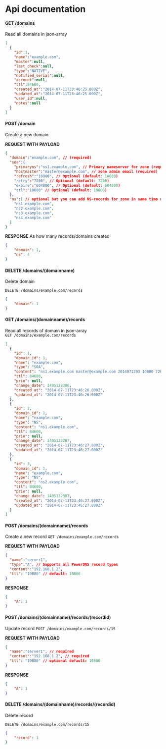 Api documentation
====================

#### GET /domains

Read all domains in json-array

```json
[
  {
    "id":1,
    "name":"example.com",
    "master":null,
    "last_check":null,
    "type":"NATIVE",
    "notified_serial":null,
    "account":null,
    "ttl":84600,
    "created_at":"2014-07-11T23:46:25.000Z",
    "updated_at":"2014-07-11T23:46:25.000Z",
    "user_id":null,
    "notes":null
  }
]
```


#### POST /domain
Create a new domain

**REQUEST WITH PAYLOAD**
```json
{
  "domain":"example.com", // (required)
  "soa":{
    "primaryns":"ns1.example.com", // Primary nameserver for zone (required)
    "hostmaster":"master@example.com", // zone admin email (required)
    "refresh":"10800", // Optional (default: 10800)
    "retry":"7200", // Optional (default: 7200)
    "expire":"604800", // Optional (default: 604800)
    "ttl":"10800" // Optional (default: 10800)
  },
  "ns":[ // optional but you can add NS-records for zone in same time with SOA-record
  	"ns1.example.com", 
    "ns2.example.com",
    "ns3.example.com",
    "ns4.example.com"    
  ]
}
```
**RESPONSE**
As how many records/domains created
```json
{
    "domain": 1,
    "ns": 4
}
```

#### DELETE /domains/(domainname)

Delete domain

`DELETE /domains/example.com/records`

```json
{
    "domain": 1
}
```


#### GET /domains/(domainname)/records

Read all records of domain in json-array  
`GET /domains/example.com/records`


```json
[
  {
    "id": 1,
    "domain_id": 1,
    "name": "example.com",
    "type": "SOA",
    "content": "ns1.example.com master@example.com 2014071203 10800 7200 604800 10800",
    "ttl": 84600,
    "prio": null,
    "change_date": 1405122386,
    "created_at": "2014-07-11T23:46:26.000Z",
    "updated_at": "2014-07-11T23:46:26.000Z"
  },
  {
    "id": 2,
    "domain_id": 1,
    "name": "example.com",
    "type": "NS",
    "content": "ns1.example.com",
    "ttl": 84600,
    "prio": null,
    "change_date": 1405122387,
    "created_at": "2014-07-11T23:46:27.000Z",
    "updated_at": "2014-07-11T23:46:27.000Z"
  },
  {
    "id": 3,
    "domain_id": 1,
    "name": "example.com",
    "type": "NS",
    "content": "ns2.example.com",
    "ttl": 84600,
    "prio": null,
    "change_date": 1405122387,
    "created_at": "2014-07-11T23:46:27.000Z",
    "updated_at": "2014-07-11T23:46:27.000Z"
  }
]
```

#### POST /domains/(domainname)/records
Create a new record
`GET /domains/example.com/records`

**REQUEST WITH PAYLOAD**
```json
{
  "name":"server1",
  "type":"A", // Supports all PowerDNS record types
  "content":"192.168.1.2",
  "ttl": "10800" // default: 10800
}
```

**RESPONSE**
```json
{
    "A": 1
}
```

#### POST /domains/(domainname)/records/(recordid)
Update record
`POST /domains/example.com/records/15`

**REQUEST WITH PAYLOAD**
```json
{
  "name":"server1", // required
  "content":"192.168.1.2", // required
  "ttl": "10800" // optional default: 10800
}
```

**RESPONSE**
```json
{
    "A": 1
}
```

#### DELETE /domains/(domainname)/records/(recordid)

Delete record

`DELETE /domains/example.com/records/15`

```json
{
    "record": 1
}
```

